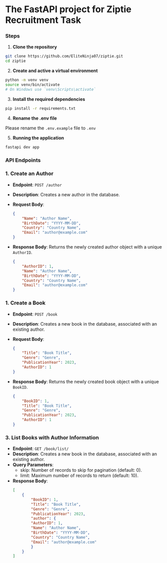 # The FastAPI project for Ziptie Recruitment Task

### Steps

1. **Clone the repository**

```bash
git clone https://github.com/EliteNinja07/ziptie.git
cd ziptie
```

2. **Create and active a virtual environment**

```bash
python -m venv venv
source venv/bin/activate  
# On Windows use `venv\Scripts\activate`
```

3. **Install the required dependencies**

```bash
pip install -r requirements.txt
```

4. **Rename the .env file**

Please rename the `.env.example` file to `.env`

5. **Running the application**

```bash
fastapi dev app
```

### API Endpoints

### 1. Create an Author

- **Endpoint**: `POST /author`
- **Description**: Creates a new author in the database.
- **Request Body**:
    ```json
    {
        "Name": "Author Name",
        "BirthDate": "YYYY-MM-DD",
        "Country": "Country Name",
        "Email": "author@example.com"
    }
- **Response Body**: Returns the newly created author object with a unique `AuthorID`.

    ```json
    {
        "AuthorID": 1,
        "Name": "Author Name",
        "BirthDate": "YYYY-MM-DD",
        "Country": "Country Name",
        "Email": "author@example.com"
    }
    ```
### 1. Create a Book

- **Endpoint**: `POST /book`
- **Description**: Creates a new book in the database, associated with an existing author.
- **Request Body**:

    ```json
    {
        "Title": "Book Title",
        "Genre": "Genre",
        "PublicationYear": 2023,
        "AuthorID": 1
    }
    ```
- **Response Body**: Returns the newly created book object with a unique `BookID`.
    ```json
    {
        "BookID": 1,
        "Title": "Book Title",
        "Genre": "Genre",
        "PublicationYear": 2023,
        "AuthorID": 1
    }
    ```

### 3. List Books with Author Information

- **Endpoint**: `GET /book/list/`
- **Description**: Creates a new book in the database, associated with an existing author.
- **Query Parameters**:
    - skip: Number of records to skip for pagination (default: 0).
    - limit: Maximum number of records to return (default: 10).
- **Response Body**:
    ```json
    [
        {
            "BookID": 1,
            "Title": "Book Title",
            "Genre": "Genre",
            "PublicationYear": 2023,
            "author": {
            "AuthorID": 1,
            "Name": "Author Name",
            "BirthDate": "YYYY-MM-DD",
            "Country": "Country Name",
            "Email": "author@example.com"
            }
        }
    ]
    ```

